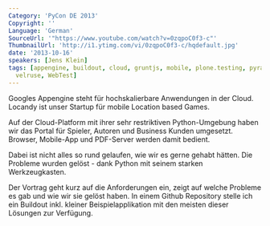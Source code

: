 ```yaml
---
Category: 'PyCon DE 2013'
Copyright: ''
Language: 'German'
SourceUrl: '"https://www.youtube.com/watch?v=0zqpoC0f3-c"'
ThumbnailUrl: 'http://i1.ytimg.com/vi/0zqpoC0f3-c/hqdefault.jpg'
date: '2013-10-16'
speakers: [Jens Klein]
tags: [appengine, buildout, cloud, gruntjs, mobile, plone.testing, pyramid, testlayers,
  velruse, WebTest]
---
```

Googles Appengine steht für hochskalierbare Anwendungen in der Cloud. Locandy ist unser Startup für mobile Location based Games.

Auf der Cloud-Platform mit ihrer sehr restriktiven Python-Umgebung haben wir das Portal für Spieler, Autoren und Business Kunden umgesetzt. Browser, Mobile-App und PDF-Server werden damit bedient.

Dabei ist nicht alles so rund gelaufen, wie wir es gerne gehabt hätten. Die Probleme wurden gelöst - dank Python mit seinem starken Werkzeugkasten. 

Der Vortrag geht kurz auf die Anforderungen ein, zeigt auf welche Probleme es gab und wie wir sie gelöst haben. In einem Github Repository stelle ich ein Buildout inkl. kleiner Beispielapplikation mit den meisten dieser Lösungen zur Verfügung.
